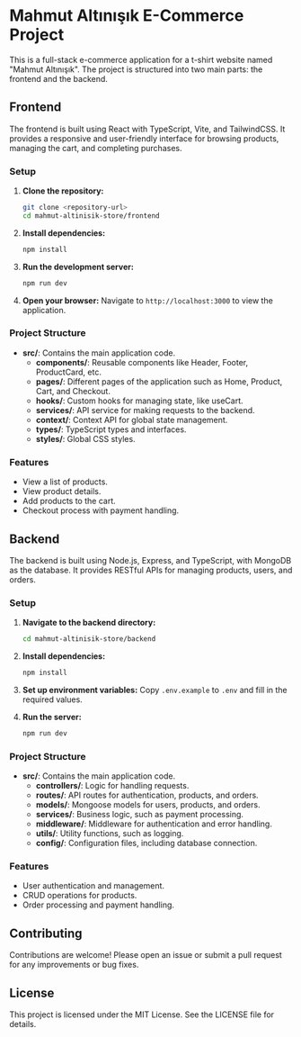 # Mahmut Altınışık E-Commerce Project

This is a full-stack e-commerce application for a t-shirt website named "Mahmut Altınışık". The project is structured into two main parts: the frontend and the backend.

## Frontend

The frontend is built using React with TypeScript, Vite, and TailwindCSS. It provides a responsive and user-friendly interface for browsing products, managing the cart, and completing purchases.

### Setup

1. **Clone the repository:**
   ```bash
   git clone <repository-url>
   cd mahmut-altinisik-store/frontend
   ```

2. **Install dependencies:**
   ```bash
   npm install
   ```

3. **Run the development server:**
   ```bash
   npm run dev
   ```

4. **Open your browser:**
   Navigate to `http://localhost:3000` to view the application.

### Project Structure

- **src/**: Contains the main application code.
  - **components/**: Reusable components like Header, Footer, ProductCard, etc.
  - **pages/**: Different pages of the application such as Home, Product, Cart, and Checkout.
  - **hooks/**: Custom hooks for managing state, like useCart.
  - **services/**: API service for making requests to the backend.
  - **context/**: Context API for global state management.
  - **types/**: TypeScript types and interfaces.
  - **styles/**: Global CSS styles.

### Features

- View a list of products.
- View product details.
- Add products to the cart.
- Checkout process with payment handling.

## Backend

The backend is built using Node.js, Express, and TypeScript, with MongoDB as the database. It provides RESTful APIs for managing products, users, and orders.

### Setup

1. **Navigate to the backend directory:**
   ```bash
   cd mahmut-altinisik-store/backend
   ```

2. **Install dependencies:**
   ```bash
   npm install
   ```

3. **Set up environment variables:**
   Copy `.env.example` to `.env` and fill in the required values.

4. **Run the server:**
   ```bash
   npm run dev
   ```

### Project Structure

- **src/**: Contains the main application code.
  - **controllers/**: Logic for handling requests.
  - **routes/**: API routes for authentication, products, and orders.
  - **models/**: Mongoose models for users, products, and orders.
  - **services/**: Business logic, such as payment processing.
  - **middleware/**: Middleware for authentication and error handling.
  - **utils/**: Utility functions, such as logging.
  - **config/**: Configuration files, including database connection.

### Features

- User authentication and management.
- CRUD operations for products.
- Order processing and payment handling.

## Contributing

Contributions are welcome! Please open an issue or submit a pull request for any improvements or bug fixes.

## License

This project is licensed under the MIT License. See the LICENSE file for details.